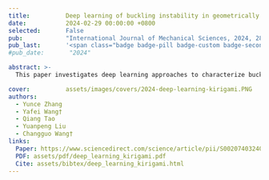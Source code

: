 ```yaml
---
title:          Deep learning of buckling instability in geometrically symmetry-breaking kirigami
date:           2024-02-29 00:00:00 +0800
selected:       False
pub:            "International Journal of Mechanical Sciences, 2024, 280, 109331"
pub_last:       '<span class="badge badge-pill badge-custom badge-secondary">Journal</span>'
#pub_date:       "2024"

abstract: >-
  This paper investigates deep learning approaches to characterize buckling instability in geometrically symmetry-breaking kirigami, employing neural networks to classify buckling modes and predict instability thresholds accurately.

cover:          assets/images/covers/2024-deep-learning-kirigami.PNG
authors:
  - Yunce Zhang
  - Yafei Wang†
  - Qiang Tao
  - Yuanpeng Liu
  - Changguo Wang†
links:
  Paper: https://www.sciencedirect.com/science/article/pii/S0020740324003734
  PDF: assets/pdf/deep_learning_kirigami.pdf
  Cite: assets/bibtex/deep_learning_kirigami.html
---
```


